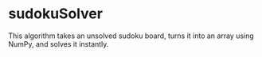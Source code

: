 # sudokuSolver
This algorithm takes an unsolved sudoku board, turns it into an array using NumPy, and solves it instantly.
